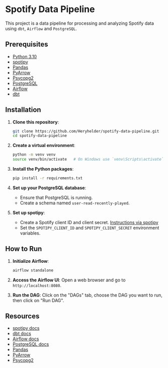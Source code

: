 # Spotify Data Pipeline

This project is a data pipeline for processing and analyzing Spotify data using `dbt`, `Airflow` and `PostgreSQL`.

## Prerequisites

- [Python 3.10](https://www.python.org/)
- [spotipy](https://spotipy.readthedocs.io/en/2.25.1/)
- [Pandas](https://pandas.pydata.org/)
- [PyArrow](https://arrow.apache.org/docs/python/index.html)
- [Psycopg2](https://www.psycopg.org/)
- [PostgreSQL](https://www.postgresql.org/)
- [Airflow](https://airflow.apache.org/docs/apache-airflow/stable/start.html)
- [dbt](https://docs.getdbt.com/docs/getting-started)

## Installation

1. **Clone this repository**:
   ```bash
   git clone https://github.com/Heryhelder/spotify-data-pipeline.git
   cd spotify-data-pipeline
   ```

2. **Create a virtual environment**:
   ```bash
   python -m venv venv
   source venv/bin/activate   # On Windows use `venv\Scripts\activate`
   ```

3. **Install the Python packages**:
   ```bash
   pip install -r requirements.txt
   ```

4. **Set up your PostgreSQL database**:
   - Ensure that PostgreSQL is running.
   - Create a schema named `user-read-recently-played`.

5. **Set up spotipy**:
   - Create a Spotify client ID and client secret. [Instructions via spotipy](https://spotipy.readthedocs.io/en/2.25.1/#getting-started)
   - Set the `SPOTIPY_CLIENT_ID` and `SPOTIPY_CLIENT_SECRET` environment variables.

## How to Run

1. **Initialize Airflow**:
   ```bash
   airflow standalone
   ```

2. **Access the Airflow UI**: Open a web browser and go to `http://localhost:8080`.

3. **Run the DAG**: Click on the "DAGs" tab, choose the DAG you want to run, then click on "Run DAG".

## Resources

- [spotipy docs](https://spotipy.readthedocs.io/en/2.25.1/)
- [dbt docs](https://docs.getdbt.com/docs/introduction)
- [Airflow docs](https://airflow.apache.org/docs/apache-airflow/stable/index.html)
- [PostgreSQL docs](https://www.postgresql.org/docs/)
- [Pandas](https://pandas.pydata.org/docs/)
- [PyArrow](https://arrow.apache.org/docs/python/index.html)
- [Psycopg2](https://www.psycopg.org/docs/)